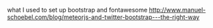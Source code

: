 what I used to set up bootstrap and fontawesome
http://www.manuel-schoebel.com/blog/meteorjs-and-twitter-bootstrap---the-right-way

